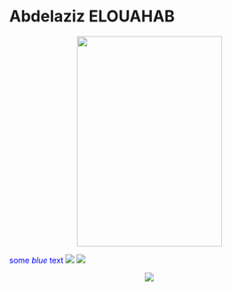 # Abdelaziz ELOUAHAB
<p align="center"><img src="https://www.pinclipart.com/picdir/big/533-5333406_vector-free-stock-ray-kon-wiki-fandom-powered.png" width="261" height="378" /> </p>


<span style="color:blue">some *blue* text</span>
<img  src="https://github-readme-stats.vercel.app/api/top-langs/?username=MrAbdelaziz&theme=dracula&title_color=07ddf4&text_color=fff"/>
<img  src="https://github-readme-stats.vercel.app/api?username=MrAbdelaziz&show_icons=true&bg_color=30,282a36,282a36&title_color=07ddf4&text_color=fff&icon_color=07ddf4">

<p align="center">
<img src="https://visitor-badge.laobi.icu/badge?page_id=MrAbdelaziz" id="counter">
</p>
